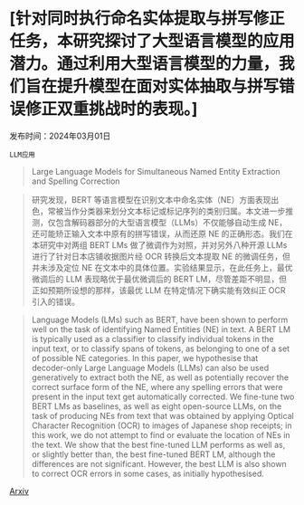 # [针对同时执行命名实体提取与拼写修正任务，本研究探讨了大型语言模型的应用潜力。通过利用大型语言模型的力量，我们旨在提升模型在面对实体抽取与拼写错误修正双重挑战时的表现。]

发布时间：2024年03月01日

`LLM应用`

> Large Language Models for Simultaneous Named Entity Extraction and Spelling Correction

> 研究发现，BERT 等语言模型在识别文本中命名实体（NE）方面表现出色，常被当作分类器来划分文本标记或标记序列的类别归属。本文进一步推测，仅包含解码器部分的大型语言模型（LLMs）不仅能够自动生成 NE，还可能矫正输入文本中原有的拼写错误，从而还原 NE 的正确形态。我们在本研究中对两组 BERT LMs 做了微调作为对照，并对另外八种开源 LLMs 进行了针对日本店铺收据图片经 OCR 转换后文本提取 NE 的微调任务，但并未涉及定位 NE 在文本中的具体位置。实验结果显示，在此任务上，最优微调后的 LLM 表现略优于最优微调后的 BERT LM，尽管差距不明显，但正如预期所设想的那样，该最优 LLM 在特定情况下确实能有效纠正 OCR 引入的错误。

> Language Models (LMs) such as BERT, have been shown to perform well on the task of identifying Named Entities (NE) in text. A BERT LM is typically used as a classifier to classify individual tokens in the input text, or to classify spans of tokens, as belonging to one of a set of possible NE categories.
  In this paper, we hypothesise that decoder-only Large Language Models (LLMs) can also be used generatively to extract both the NE, as well as potentially recover the correct surface form of the NE, where any spelling errors that were present in the input text get automatically corrected.
  We fine-tune two BERT LMs as baselines, as well as eight open-source LLMs, on the task of producing NEs from text that was obtained by applying Optical Character Recognition (OCR) to images of Japanese shop receipts; in this work, we do not attempt to find or evaluate the location of NEs in the text.
  We show that the best fine-tuned LLM performs as well as, or slightly better than, the best fine-tuned BERT LM, although the differences are not significant. However, the best LLM is also shown to correct OCR errors in some cases, as initially hypothesised.

[Arxiv](https://arxiv.org/abs/2403.00528)